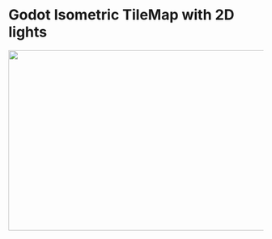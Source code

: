 # **Godot Isometric TileMap with 2D lights**

<img src="https://github.com/walter1978/IsometricLights2DTest/blob/master/capture.gif" width="562" height="356"/>
